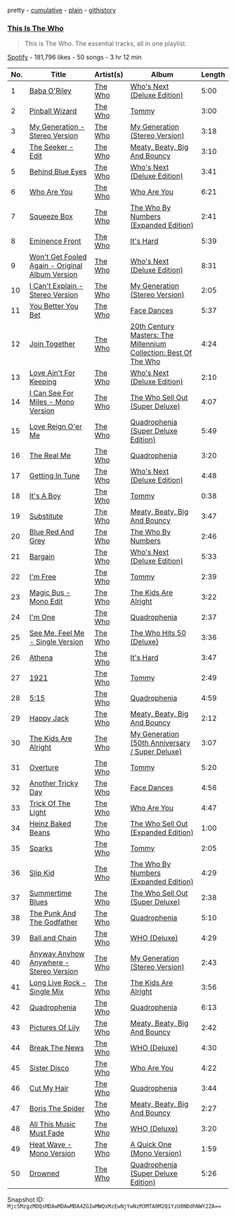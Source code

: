 pretty - [cumulative](/playlists/cumulative/37i9dQZF1DZ06evO3BHSzm.md) - [plain](/playlists/plain/37i9dQZF1DZ06evO3BHSzm) - [githistory](https://github.githistory.xyz/mackorone/spotify-playlist-archive/blob/main/playlists/plain/37i9dQZF1DZ06evO3BHSzm)

### [This Is The Who](https://open.spotify.com/playlist/37i9dQZF1DZ06evO3BHSzm)

> This is The Who\. The essential tracks, all in one playlist.

[Spotify](https://open.spotify.com/user/spotify) - 181,796 likes - 50 songs - 3 hr 12 min

| No. | Title | Artist(s) | Album | Length |
|---|---|---|---|---|
| 1 | [Baba O'Riley](https://open.spotify.com/track/3qiyyUfYe7CRYLucrPmulD) | [The Who](https://open.spotify.com/artist/67ea9eGLXYMsO2eYQRui3w) | [Who's Next \(Deluxe Edition\)](https://open.spotify.com/album/5MqyhhHbT13zsloD3uHhlQ) | 5:00 |
| 2 | [Pinball Wizard](https://open.spotify.com/track/6LbbHFEajG9e4m0G3L47c4) | [The Who](https://open.spotify.com/artist/67ea9eGLXYMsO2eYQRui3w) | [Tommy](https://open.spotify.com/album/5cT7ee1sy2oEbFalP4asS4) | 3:00 |
| 3 | [My Generation \- Stereo Version](https://open.spotify.com/track/4u9f8hqstB7iITDJNzKhQx) | [The Who](https://open.spotify.com/artist/67ea9eGLXYMsO2eYQRui3w) | [My Generation \(Stereo Version\)](https://open.spotify.com/album/6Oc6Ok1Oawu8lRkjmD4mXy) | 3:18 |
| 4 | [The Seeker \- Edit](https://open.spotify.com/track/5orygsZ5Ga0jEOvftsXqw2) | [The Who](https://open.spotify.com/artist/67ea9eGLXYMsO2eYQRui3w) | [Meaty, Beaty, Big And Bouncy](https://open.spotify.com/album/0NufsuTuf3U0BY0p6jFdxV) | 3:10 |
| 5 | [Behind Blue Eyes](https://open.spotify.com/track/0cKk8BKEi7zXbdrYdyqBP5) | [The Who](https://open.spotify.com/artist/67ea9eGLXYMsO2eYQRui3w) | [Who's Next \(Deluxe Edition\)](https://open.spotify.com/album/5MqyhhHbT13zsloD3uHhlQ) | 3:41 |
| 6 | [Who Are You](https://open.spotify.com/track/23IJ5wLRhEZ9DOuia5mPiZ) | [The Who](https://open.spotify.com/artist/67ea9eGLXYMsO2eYQRui3w) | [Who Are You](https://open.spotify.com/album/7at3CV9Y9P57wsEXkfU0q8) | 6:21 |
| 7 | [Squeeze Box](https://open.spotify.com/track/4lzNP52B3CfeVr2drfPh6X) | [The Who](https://open.spotify.com/artist/67ea9eGLXYMsO2eYQRui3w) | [The Who By Numbers \(Expanded Edition\)](https://open.spotify.com/album/6CTiKdIgtmCJT7lKY0EYNK) | 2:41 |
| 8 | [Eminence Front](https://open.spotify.com/track/0LN5gIsS5tQSmRzQrHSaTR) | [The Who](https://open.spotify.com/artist/67ea9eGLXYMsO2eYQRui3w) | [It's Hard](https://open.spotify.com/album/46rjSfrOaPBPX8npn50l0A) | 5:39 |
| 9 | [Won't Get Fooled Again \- Original Album Version](https://open.spotify.com/track/0cJPLFrlV7TTCyPLupHzcH) | [The Who](https://open.spotify.com/artist/67ea9eGLXYMsO2eYQRui3w) | [Who's Next \(Deluxe Edition\)](https://open.spotify.com/album/5MqyhhHbT13zsloD3uHhlQ) | 8:31 |
| 10 | [I Can't Explain \- Stereo Version](https://open.spotify.com/track/0xHxeH4QTqlfNrQvczkoTA) | [The Who](https://open.spotify.com/artist/67ea9eGLXYMsO2eYQRui3w) | [My Generation \(Stereo Version\)](https://open.spotify.com/album/6Oc6Ok1Oawu8lRkjmD4mXy) | 2:05 |
| 11 | [You Better You Bet](https://open.spotify.com/track/58RWYT5MGo8e4Y3WAZHh9g) | [The Who](https://open.spotify.com/artist/67ea9eGLXYMsO2eYQRui3w) | [Face Dances](https://open.spotify.com/album/2zLGQD3h1VG2tKzJCdAAyR) | 5:37 |
| 12 | [Join Together](https://open.spotify.com/track/6JNVCUi0TUeNFVLvyXFJfN) | [The Who](https://open.spotify.com/artist/67ea9eGLXYMsO2eYQRui3w) | [20th Century Masters: The Millennium Collection: Best Of The Who](https://open.spotify.com/album/1SCBhdgoRZDnGNyUafyNJC) | 4:24 |
| 13 | [Love Ain't For Keeping](https://open.spotify.com/track/1zdmeAd3wE2VlrrxpAAEgr) | [The Who](https://open.spotify.com/artist/67ea9eGLXYMsO2eYQRui3w) | [Who's Next \(Deluxe Edition\)](https://open.spotify.com/album/5MqyhhHbT13zsloD3uHhlQ) | 2:10 |
| 14 | [I Can See For Miles \- Mono Version](https://open.spotify.com/track/7B9F9nLxe7MZgZ68Jj86Fn) | [The Who](https://open.spotify.com/artist/67ea9eGLXYMsO2eYQRui3w) | [The Who Sell Out \(Super Deluxe\)](https://open.spotify.com/album/2JyNDhGhp0hiizSPuUs0i9) | 4:07 |
| 15 | [Love Reign O'er Me](https://open.spotify.com/track/4Mqs0h95KAeNiGp7u4udlt) | [The Who](https://open.spotify.com/artist/67ea9eGLXYMsO2eYQRui3w) | [Quadrophenia \(Super Deluxe Edition\)](https://open.spotify.com/album/2miMVTH3qNA49YD2BUaIWK) | 5:49 |
| 16 | [The Real Me](https://open.spotify.com/track/0bNdtECaLZcHA4B9QPjeUk) | [The Who](https://open.spotify.com/artist/67ea9eGLXYMsO2eYQRui3w) | [Quadrophenia](https://open.spotify.com/album/3JV6BIIXo3mj6GLIGH9p8a) | 3:20 |
| 17 | [Getting In Tune](https://open.spotify.com/track/0M7tdKXvtrEk26j8nXFtvC) | [The Who](https://open.spotify.com/artist/67ea9eGLXYMsO2eYQRui3w) | [Who's Next \(Deluxe Edition\)](https://open.spotify.com/album/5MqyhhHbT13zsloD3uHhlQ) | 4:48 |
| 18 | [It's A Boy](https://open.spotify.com/track/0gH9pmlL8dGiXb1DyC08SC) | [The Who](https://open.spotify.com/artist/67ea9eGLXYMsO2eYQRui3w) | [Tommy](https://open.spotify.com/album/5cT7ee1sy2oEbFalP4asS4) | 0:38 |
| 19 | [Substitute](https://open.spotify.com/track/6Ht0wBgRgLQPjIQKks766b) | [The Who](https://open.spotify.com/artist/67ea9eGLXYMsO2eYQRui3w) | [Meaty, Beaty, Big And Bouncy](https://open.spotify.com/album/0NufsuTuf3U0BY0p6jFdxV) | 3:47 |
| 20 | [Blue Red And Grey](https://open.spotify.com/track/6XtsMEFQ0M0X2yzMcqLSF6) | [The Who](https://open.spotify.com/artist/67ea9eGLXYMsO2eYQRui3w) | [The Who By Numbers](https://open.spotify.com/album/6IxRCbXtyK6MlHlofsnhlm) | 2:46 |
| 21 | [Bargain](https://open.spotify.com/track/4Vtl42qX97JBj68TKifBHR) | [The Who](https://open.spotify.com/artist/67ea9eGLXYMsO2eYQRui3w) | [Who's Next \(Deluxe Edition\)](https://open.spotify.com/album/5MqyhhHbT13zsloD3uHhlQ) | 5:33 |
| 22 | [I'm Free](https://open.spotify.com/track/7tbp39GZvDA0cItgHynVnG) | [The Who](https://open.spotify.com/artist/67ea9eGLXYMsO2eYQRui3w) | [Tommy](https://open.spotify.com/album/5cT7ee1sy2oEbFalP4asS4) | 2:39 |
| 23 | [Magic Bus \- Mono Edit](https://open.spotify.com/track/5PKnZzkjs2y3WTbIYtv5Fq) | [The Who](https://open.spotify.com/artist/67ea9eGLXYMsO2eYQRui3w) | [The Kids Are Alright](https://open.spotify.com/album/0dHf3EzHyFV4s1JhOyCjGp) | 3:22 |
| 24 | [I'm One](https://open.spotify.com/track/4yLKrbpfDou64pknD62S2U) | [The Who](https://open.spotify.com/artist/67ea9eGLXYMsO2eYQRui3w) | [Quadrophenia](https://open.spotify.com/album/3JV6BIIXo3mj6GLIGH9p8a) | 2:37 |
| 25 | [See Me, Feel Me \- Single Version](https://open.spotify.com/track/7HVLE4CWBQjQi3Vyiz0fbe) | [The Who](https://open.spotify.com/artist/67ea9eGLXYMsO2eYQRui3w) | [The Who Hits 50 \(Deluxe\)](https://open.spotify.com/album/0FVnJBGOQD3Kx2x87Er2Az) | 3:36 |
| 26 | [Athena](https://open.spotify.com/track/255k7GWdOau9yOsewX85lg) | [The Who](https://open.spotify.com/artist/67ea9eGLXYMsO2eYQRui3w) | [It's Hard](https://open.spotify.com/album/46rjSfrOaPBPX8npn50l0A) | 3:47 |
| 27 | [1921](https://open.spotify.com/track/2EJo2k8xmQsA3E5VwTta7I) | [The Who](https://open.spotify.com/artist/67ea9eGLXYMsO2eYQRui3w) | [Tommy](https://open.spotify.com/album/5cT7ee1sy2oEbFalP4asS4) | 2:49 |
| 28 | [5:15](https://open.spotify.com/track/73awNm2nHlTkUilOkrk7MR) | [The Who](https://open.spotify.com/artist/67ea9eGLXYMsO2eYQRui3w) | [Quadrophenia](https://open.spotify.com/album/3JV6BIIXo3mj6GLIGH9p8a) | 4:59 |
| 29 | [Happy Jack](https://open.spotify.com/track/4EQL3I68WEw20icaY5y6Cy) | [The Who](https://open.spotify.com/artist/67ea9eGLXYMsO2eYQRui3w) | [Meaty, Beaty, Big And Bouncy](https://open.spotify.com/album/0NufsuTuf3U0BY0p6jFdxV) | 2:12 |
| 30 | [The Kids Are Alright](https://open.spotify.com/track/4zJBF8rXepeoJ0qJOqMLhj) | [The Who](https://open.spotify.com/artist/67ea9eGLXYMsO2eYQRui3w) | [My Generation \(50th Anniversary / Super Deluxe\)](https://open.spotify.com/album/0ooEHMMu3yiwnFwNYHcqwX) | 3:07 |
| 31 | [Overture](https://open.spotify.com/track/3P0VltjBDpzJeFFHVpF0nK) | [The Who](https://open.spotify.com/artist/67ea9eGLXYMsO2eYQRui3w) | [Tommy](https://open.spotify.com/album/5cT7ee1sy2oEbFalP4asS4) | 5:20 |
| 32 | [Another Tricky Day](https://open.spotify.com/track/4OOl1HrB8mN89arE62V3sX) | [The Who](https://open.spotify.com/artist/67ea9eGLXYMsO2eYQRui3w) | [Face Dances](https://open.spotify.com/album/2zLGQD3h1VG2tKzJCdAAyR) | 4:56 |
| 33 | [Trick Of The Light](https://open.spotify.com/track/5dqvDn65QLD18Q99LZ11hN) | [The Who](https://open.spotify.com/artist/67ea9eGLXYMsO2eYQRui3w) | [Who Are You](https://open.spotify.com/album/7at3CV9Y9P57wsEXkfU0q8) | 4:47 |
| 34 | [Heinz Baked Beans](https://open.spotify.com/track/0e9e7vOTvNcofMQUOxoRbs) | [The Who](https://open.spotify.com/artist/67ea9eGLXYMsO2eYQRui3w) | [The Who Sell Out \(Expanded Edition\)](https://open.spotify.com/album/2nSduHVT17MPQCehfMRPG6) | 1:00 |
| 35 | [Sparks](https://open.spotify.com/track/0Ly4wvpmDlFjh0h2CsmpVh) | [The Who](https://open.spotify.com/artist/67ea9eGLXYMsO2eYQRui3w) | [Tommy](https://open.spotify.com/album/5cT7ee1sy2oEbFalP4asS4) | 2:05 |
| 36 | [Slip Kid](https://open.spotify.com/track/5u4ux8qOKS4fZiCoA0LcG9) | [The Who](https://open.spotify.com/artist/67ea9eGLXYMsO2eYQRui3w) | [The Who By Numbers \(Expanded Edition\)](https://open.spotify.com/album/6CTiKdIgtmCJT7lKY0EYNK) | 4:29 |
| 37 | [Summertime Blues](https://open.spotify.com/track/3akHFIHXowtVTTjY4QQvPC) | [The Who](https://open.spotify.com/artist/67ea9eGLXYMsO2eYQRui3w) | [The Who Sell Out \(Super Deluxe\)](https://open.spotify.com/album/2JyNDhGhp0hiizSPuUs0i9) | 2:38 |
| 38 | [The Punk And The Godfather](https://open.spotify.com/track/5A9Vm1hHyzgKCMxfa1as3j) | [The Who](https://open.spotify.com/artist/67ea9eGLXYMsO2eYQRui3w) | [Quadrophenia](https://open.spotify.com/album/3JV6BIIXo3mj6GLIGH9p8a) | 5:10 |
| 39 | [Ball and Chain](https://open.spotify.com/track/64csOaHL9FYqiOJxAi8h5X) | [The Who](https://open.spotify.com/artist/67ea9eGLXYMsO2eYQRui3w) | [WHO \(Deluxe\)](https://open.spotify.com/album/2WuaYvGgx9MS1Vj37aBiyU) | 4:29 |
| 40 | [Anyway Anyhow Anywhere \- Stereo Version](https://open.spotify.com/track/7u8Z9Y3VFMAELQT1nEchtL) | [The Who](https://open.spotify.com/artist/67ea9eGLXYMsO2eYQRui3w) | [My Generation \(Stereo Version\)](https://open.spotify.com/album/6Oc6Ok1Oawu8lRkjmD4mXy) | 2:43 |
| 41 | [Long Live Rock \- Single Mix](https://open.spotify.com/track/1Pq1ySROrhPJ1ljTcZPy83) | [The Who](https://open.spotify.com/artist/67ea9eGLXYMsO2eYQRui3w) | [The Kids Are Alright](https://open.spotify.com/album/0dHf3EzHyFV4s1JhOyCjGp) | 3:56 |
| 42 | [Quadrophenia](https://open.spotify.com/track/0tw9YJD5pF7JgjbKjO29kP) | [The Who](https://open.spotify.com/artist/67ea9eGLXYMsO2eYQRui3w) | [Quadrophenia](https://open.spotify.com/album/3JV6BIIXo3mj6GLIGH9p8a) | 6:13 |
| 43 | [Pictures Of Lily](https://open.spotify.com/track/123RhEzztpTieeEd13NexC) | [The Who](https://open.spotify.com/artist/67ea9eGLXYMsO2eYQRui3w) | [Meaty, Beaty, Big And Bouncy](https://open.spotify.com/album/0NufsuTuf3U0BY0p6jFdxV) | 2:42 |
| 44 | [Break The News](https://open.spotify.com/track/0d3Y9yuUwnq3jHTPRyw3io) | [The Who](https://open.spotify.com/artist/67ea9eGLXYMsO2eYQRui3w) | [WHO \(Deluxe\)](https://open.spotify.com/album/2WuaYvGgx9MS1Vj37aBiyU) | 4:30 |
| 45 | [Sister Disco](https://open.spotify.com/track/7xo7YHCPkXlh8ibJmSHBFN) | [The Who](https://open.spotify.com/artist/67ea9eGLXYMsO2eYQRui3w) | [Who Are You](https://open.spotify.com/album/7at3CV9Y9P57wsEXkfU0q8) | 4:22 |
| 46 | [Cut My Hair](https://open.spotify.com/track/3fTPxECrrq7Zl5IIPDJEEY) | [The Who](https://open.spotify.com/artist/67ea9eGLXYMsO2eYQRui3w) | [Quadrophenia](https://open.spotify.com/album/3JV6BIIXo3mj6GLIGH9p8a) | 3:44 |
| 47 | [Boris The Spider](https://open.spotify.com/track/4u2dUchYraxM1SFBHuE32o) | [The Who](https://open.spotify.com/artist/67ea9eGLXYMsO2eYQRui3w) | [Meaty, Beaty, Big And Bouncy](https://open.spotify.com/album/0NufsuTuf3U0BY0p6jFdxV) | 2:27 |
| 48 | [All This Music Must Fade](https://open.spotify.com/track/6Oi0qvf8bhPMdlmbfxBpYy) | [The Who](https://open.spotify.com/artist/67ea9eGLXYMsO2eYQRui3w) | [WHO \(Deluxe\)](https://open.spotify.com/album/2WuaYvGgx9MS1Vj37aBiyU) | 3:20 |
| 49 | [Heat Wave \- Mono Version](https://open.spotify.com/track/3IB71F5yOKijAjhzEMpwpk) | [The Who](https://open.spotify.com/artist/67ea9eGLXYMsO2eYQRui3w) | [A Quick One \(Mono Version\)](https://open.spotify.com/album/29Qv1bgwsrukJKDHU5MfY0) | 1:59 |
| 50 | [Drowned](https://open.spotify.com/track/4ZT2Xki1u0HjBmMS6xbLsA) | [The Who](https://open.spotify.com/artist/67ea9eGLXYMsO2eYQRui3w) | [Quadrophenia \(Super Deluxe Edition\)](https://open.spotify.com/album/2miMVTH3qNA49YD2BUaIWK) | 5:26 |

Snapshot ID: `Mjc5MzgzMDQsMDAwMDAwMDA4ZGIwMWQxMzEwNjYwNzM3MTA0M2Q1YzU0NDdhNWY2ZA==`
